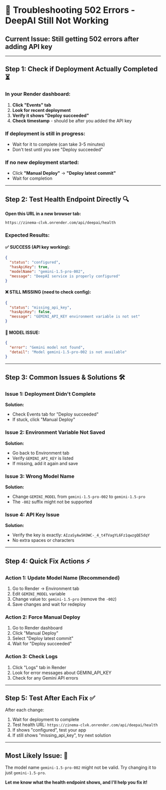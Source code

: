 # 🔧 Troubleshooting 502 Errors - DeepAI Still Not Working

## **Current Issue:** Still getting 502 errors after adding API key

---

## **Step 1: Check if Deployment Actually Completed** ⏳

### In your Render dashboard:
1. **Click "Events" tab**
2. **Look for recent deployment**
3. **Verify it shows "Deploy succeeded"**
4. **Check timestamp** - should be after you added the API key

### If deployment is still in progress:
- Wait for it to complete (can take 3-5 minutes)
- Don't test until you see "Deploy succeeded"

### If no new deployment started:
- Click **"Manual Deploy"** → **"Deploy latest commit"**
- Wait for completion

---

## **Step 2: Test Health Endpoint Directly** 🔍

**Open this URL in a new browser tab:**
```
https://zinema-clvk.onrender.com/api/deepai/health
```

### Expected Results:

#### ✅ **SUCCESS (API key working):**
```json
{
  "status": "configured",
  "hasApiKey": true,
  "modelName": "gemini-1.5-pro-002",
  "message": "DeepAI service is properly configured"
}
```

#### ❌ **STILL MISSING (need to check config):**
```json
{
  "status": "missing_api_key",
  "hasApiKey": false,
  "message": "GEMINI_API_KEY environment variable is not set"
}
```

#### 🔧 **MODEL ISSUE:**
```json
{
  "error": "Gemini model not found",
  "detail": "Model gemini-1.5-pro-002 is not available"
}
```

---

## **Step 3: Common Issues & Solutions** 🛠️

### Issue 1: Deployment Didn't Complete
**Solution:** 
- Check Events tab for "Deploy succeeded"
- If stuck, click "Manual Deploy"

### Issue 2: Environment Variable Not Saved
**Solution:**
- Go back to Environment tab
- Verify `GEMINI_API_KEY` is listed
- If missing, add it again and save

### Issue 3: Wrong Model Name
**Solution:**
- Change `GEMINI_MODEL` from `gemini-1.5-pro-002` to `gemini-1.5-pro`
- The `-002` suffix might not be supported

### Issue 4: API Key Issue
**Solution:**
- Verify the key is exactly: `AIzaSyAw5KOWC-_4_t4TVagYL6Fz1qwzgQE5dqY`
- No extra spaces or characters

---

## **Step 4: Quick Fix Actions** ⚡

### Action 1: Update Model Name (Recommended)
1. Go to Render → Environment tab
2. Edit `GEMINI_MODEL` variable
3. Change value to: `gemini-1.5-pro` (remove the `-002`)
4. Save changes and wait for redeploy

### Action 2: Force Manual Deploy
1. Go to Render dashboard
2. Click "Manual Deploy"
3. Select "Deploy latest commit"
4. Wait for "Deploy succeeded"

### Action 3: Check Logs
1. Click "Logs" tab in Render
2. Look for error messages about GEMINI_API_KEY
3. Check for any Gemini API errors

---

## **Step 5: Test After Each Fix** ✅

After each change:
1. Wait for deployment to complete
2. Test health URL: `https://zinema-clvk.onrender.com/api/deepai/health`
3. If shows "configured", test your app
4. If still shows "missing_api_key", try next solution

---

## **Most Likely Issue:** 🎯

The model name `gemini-1.5-pro-002` might not be valid. Try changing it to just `gemini-1.5-pro`.

**Let me know what the health endpoint shows, and I'll help you fix it!**
